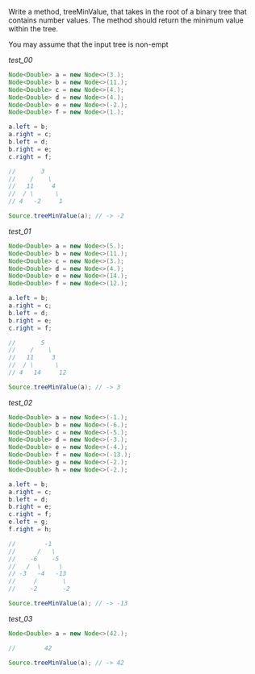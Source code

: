 Write a method, treeMinValue, that takes in the root of a binary tree that contains number values. The method should return the minimum value within the tree.

You may assume that the input tree is non-empt

_test_00_

```java
Node<Double> a = new Node<>(3.);
Node<Double> b = new Node<>(11.);
Node<Double> c = new Node<>(4.);
Node<Double> d = new Node<>(4.);
Node<Double> e = new Node<>(-2.);
Node<Double> f = new Node<>(1.);

a.left = b;
a.right = c;
b.left = d;
b.right = e;
c.right = f;

//       3
//    /    \
//   11     4
//  / \      \
// 4   -2     1

Source.treeMinValue(a); // -> -2
```

_test_01_

```java
Node<Double> a = new Node<>(5.);
Node<Double> b = new Node<>(11.);
Node<Double> c = new Node<>(3.);
Node<Double> d = new Node<>(4.);
Node<Double> e = new Node<>(14.);
Node<Double> f = new Node<>(12.);

a.left = b;
a.right = c;
b.left = d;
b.right = e;
c.right = f;

//       5
//    /    \
//   11     3
//  / \      \
// 4   14     12

Source.treeMinValue(a); // -> 3
```

_test_02_

```java
Node<Double> a = new Node<>(-1.);
Node<Double> b = new Node<>(-6.);
Node<Double> c = new Node<>(-5.);
Node<Double> d = new Node<>(-3.);
Node<Double> e = new Node<>(-4.);
Node<Double> f = new Node<>(-13.);
Node<Double> g = new Node<>(-2.);
Node<Double> h = new Node<>(-2.);

a.left = b;
a.right = c;
b.left = d;
b.right = e;
c.right = f;
e.left = g;
f.right = h;

//        -1
//      /   \
//    -6    -5
//   /  \     \
// -3   -4   -13
//     /       \
//    -2       -2

Source.treeMinValue(a); // -> -13
```

_test_03_

```java
Node<Double> a = new Node<>(42.);

//        42

Source.treeMinValue(a); // -> 42
```
